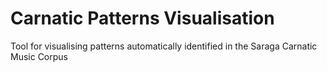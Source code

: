 # Carnatic Patterns Visualisation
Tool for visualising patterns automatically identified in the Saraga Carnatic Music Corpus
